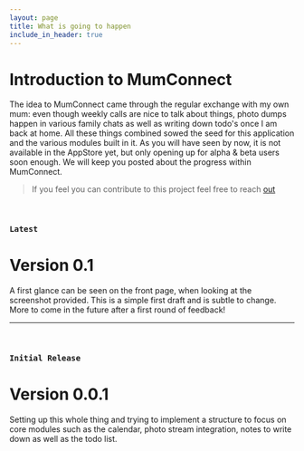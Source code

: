 ```yaml
---
layout: page
title: What is going to happen
include_in_header: true
---
```


# Introduction to MumConnect
The idea to MumConnect came through the regular exchange with my own mum: even though weekly calls are nice to talk about things, photo dumps happen in various family chats as well as writing down todo's once I am back at home. All these things combined sowed the seed for this application and the various modules built in it. As you will have seen by now, it is not available in the AppStore yet, but only opening up for alpha & beta users soon enough. We will keep you posted about the progress within MumConnect.

> If you feel you can contribute to this project feel free to reach [out](mailto:philipp.enzinger@tum.de)

<br>

### `Latest`
# **Version 0.1**
A first glance can be seen on the front page, when looking at the screenshot provided. This is a simple first draft and is subtle to change. More to come in the future after a first round of feedback!
________
<br>

### `Initial Release`
# **Version 0.0.1**
Setting up this whole thing and trying to implement a structure to focus on core modules such as the calendar, photo stream integration, notes to write down as well as the todo list.

<br>
